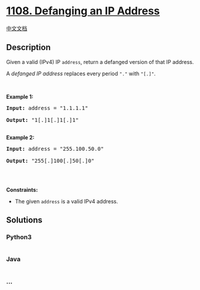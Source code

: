 # [1108. Defanging an IP Address](https://leetcode.com/problems/defanging-an-ip-address)

[中文文档](/solution/1100-1199/1108.Defanging%20an%20IP%20Address/README.md)

## Description

<p>Given a valid (IPv4) IP <code>address</code>, return a defanged version of that IP address.</p>

<p>A <em>defanged&nbsp;IP address</em>&nbsp;replaces every period <code>&quot;.&quot;</code> with <code>&quot;[.]&quot;</code>.</p>

<p>&nbsp;</p>

<p><strong>Example 1:</strong></p>

<pre><strong>Input:</strong> address = "1.1.1.1"

<strong>Output:</strong> "1[.]1[.]1[.]1"

</pre><p><strong>Example 2:</strong></p>

<pre><strong>Input:</strong> address = "255.100.50.0"

<strong>Output:</strong> "255[.]100[.]50[.]0"

</pre>

<p>&nbsp;</p>

<p><strong>Constraints:</strong></p>

<ul>
    <li>The given <code>address</code> is a valid IPv4 address.</li>
</ul>

## Solutions

<!-- tabs:start -->

### **Python3**

```python

```

### **Java**

```java

```

### **...**

```

```

<!-- tabs:end -->
